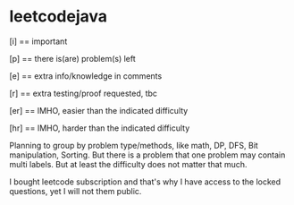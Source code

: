 # leetcodejava

[i] == important

[p] == there is(are) problem(s) left

[e] == extra info/knowledge in comments

[r] == extra testing/proof requested, tbc

[er] == IMHO, easier than the indicated difficulty

[hr] == IMHO, harder than the indicated difficulty


Planning to group by problem type/methods, like math, DP, DFS, Bit manipulation, Sorting.
But there is a problem that one problem may contain multi labels. But at least the difficulty does not matter that much.

I bought leetcode subscription and that's why I have access to the locked questions, yet I will not them public.
